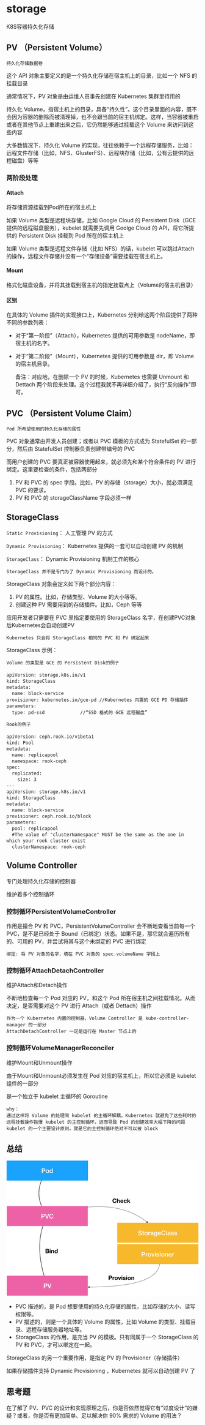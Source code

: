 # storage

K8S容器持久化存储



## PV （Persistent Volume）

`持久化存储数据卷`

这个 API 对象主要定义的是一个持久化存储在宿主机上的目录，比如一个 NFS 的挂载目录

通常情况下，PV 对象是由运维人员事先创建在 Kubernetes 集群里待用的

持久化 Volume，指宿主机上的目录，具备“持久性”。这个目录里面的内容，既不会因为容器的删除而被清理掉，也不会跟当前的宿主机绑定。这样，当容器被重启或者在其他节点上重建出来之后，它仍然能够通过挂载这个 Volume 来访问到这些内容

大多数情况下，持久化 Volume 的实现，往往依赖于一个远程存储服务，比如：远程文件存储（比如，NFS、GlusterFS）、远程块存储（比如，公有云提供的远程磁盘）等等

### 两阶段处理

#### Attach

将存储资源挂载到Pod所在的宿主机上

如果 Volume 类型是远程块存储，比如 Google Cloud 的 Persistent Disk（GCE 提供的远程磁盘服务），kubelet 就需要先调用 Goolge Cloud 的 API，将它所提供的 Persistent Disk 挂载到 Pod 所在的宿主机上

如果 Volume 类型是远程文件存储（比如 NFS）的话，kubelet 可以跳过Attach的操作，远程文件存储并没有一个“存储设备”需要挂载在宿主机上。

#### Mount

格式化磁盘设备，并将其挂载到宿主机的指定挂载点上（Volume的宿主机目录）

#### 区别

在具体的 Volume 插件的实现接口上，Kubernetes 分别给这两个阶段提供了两种不同的参数列表：

* 对于“第一阶段”（Attach），Kubernetes 提供的可用参数是 nodeName，即宿主机的名字。
* 对于“第二阶段”（Mount），Kubernetes 提供的可用参数是 dir，即 Volume 的宿主机目录。



    备注：对应地，在删除一个 PV 的时候，Kubernetes 也需要 Unmount 和 Dettach 两个阶段来处理。这个过程我就不再详细介绍了，执行“反向操作”即可。


## PVC （Persistent Volume Claim）

`Pod 所希望使用的持久化存储的属性`

PVC 对象通常由开发人员创建；或者以 PVC 模板的方式成为 StatefulSet 的一部分，然后由 StatefulSet 控制器负责创建带编号的 PVC

而用户创建的 PVC 要真正被容器使用起来，就必须先和某个符合条件的 PV 进行绑定。这里要检查的条件，包括两部分

1. PV 和 PVC 的 spec 字段。比如，PV 的存储（storage）大小，就必须满足 PVC 的要求。
2. PV 和 PVC 的 storageClassName 字段必须一样

## StorageClass

`Static Provisioning`： 人工管理 PV 的方式

`Dynamic Provisioning`： Kubernetes 提供的一套可以自动创建 PV 的机制

`StorageClass`： Dynamic Provisioning 机制工作的核心

    StorageClass 并不是专门为了 Dynamic Provisioning 而设计的。


StorageClass 对象会定义如下两个部分内容：

1. PV 的属性。比如，存储类型、Volume 的大小等等。
2. 创建这种 PV 需要用到的存储插件。比如，Ceph 等等

应用开发者只需要在 PVC 里指定要使用的 StorageClass 名字，在创建PVC对象后Kubernetes会自动创建PV

    Kubernetes 只会将 StorageClass 相同的 PVC 和 PV 绑定起来

StorageClass 示例：
```
Volume 的类型是 GCE 的 Persistent Disk的例子

apiVersion: storage.k8s.io/v1
kind: StorageClass
metadata:
  name: block-service
provisioner: kubernetes.io/gce-pd //Kubernetes 内置的 GCE PD 存储插件
parameters:
  type: pd-ssd             //“SSD 格式的 GCE 远程磁盘”
```


```
Rook的例子

apiVersion: ceph.rook.io/v1beta1
kind: Pool
metadata:
  name: replicapool
  namespace: rook-ceph
spec:
  replicated:
    size: 3
---
apiVersion: storage.k8s.io/v1
kind: StorageClass
metadata:
  name: block-service
provisioner: ceph.rook.io/block
parameters:
  pool: replicapool
  #The value of "clusterNamespace" MUST be the same as the one in which your rook cluster exist
  clusterNamespace: rook-ceph
```

## Volume Controller

专门处理持久化存储的控制器

维护着多个控制循环

### 控制循环PersistentVolumeController

作用是撮合 PV 和 PVC，PersistentVolumeController 会不断地查看当前每一个 PVC，是不是已经处于 Bound（已绑定）状态。如果不是，那它就会遍历所有的、可用的 PV，并尝试将其与这个未绑定的 PVC 进行绑定

    绑定: 将 PV 对象的名字，填在 PVC 对象的 spec.volumeName 字段上

### 控制循环AttachDetachController

维护Attach和Detach操作

不断地检查每一个 Pod 对应的 PV，和这个 Pod 所在宿主机之间挂载情况。从而决定，是否需要对这个 PV 进行 Attach（或者 Dettach）操作

    作为一个 Kubernetes 内置的控制器，Volume Controller 是 kube-controller-manager 的一部分
    AttachDetachController 一定是运行在 Master 节点上的

### 控制循环VolumeManagerReconciler

维护Mount和Unmount操作

由于Mount和Unmount必须发生在 Pod 对应的宿主机上，所以它必须是 kubelet 组件的一部分

是一个独立于 kubelet 主循环的 Goroutine

    why：
    通过这样将 Volume 的处理同 kubelet 的主循环解耦，Kubernetes 就避免了这些耗时的远程挂载操作拖慢 kubelet 的主控制循环，进而导致 Pod 的创建效率大幅下降的问题
    kubelet 的一个主要设计原则，就是它的主控制循环绝对不可以被 block


## 总结

![StorageClass](./storage.png)

* PVC 描述的，是 Pod 想要使用的持久化存储的属性，比如存储的大小、读写权限等。
* PV 描述的，则是一个具体的 Volume 的属性，比如 Volume 的类型、挂载目录、远程存储服务器地址等。
* StorageClass 的作用，是充当 PV 的模板。只有同属于一个 StorageClass 的 PV 和 PVC，才可以绑定在一起。

StorageClass 的另一个重要作用，是指定 PV 的 Provisioner（存储插件）

如果存储插件支持 Dynamic Provisioning ，Kubernetes 就可以自动创建 PV 了


## 思考题 

在了解了 PV、PVC 的设计和实现原理之后，你是否依然觉得它有“过度设计”的嫌疑？或者，你是否有更加简单、足以解决你 90% 需求的 Volume 的用法？